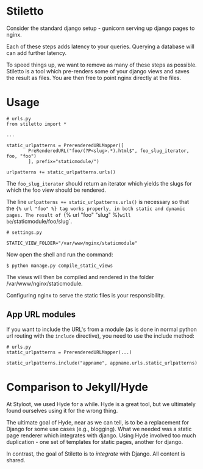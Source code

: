 # Stiletto

Consider the standard django setup - gunicorn serving up django pages to nginx.

Each of these steps adds latency to your queries. Querying a database will can add further latency.

To speed things up, we want to remove as many of these steps as possible. Stiletto is a tool which pre-renders some of your django views and saves the result as files.
You are then free to point nginx directly at the files.

# Usage

    # urls.py
    from stiletto import *

    ...

    static_urlpatterns = PrerenderedURLMapper([
            PreRenderedURL("foo/(?P<slug>.*).html$", foo_slug_iterator, foo, "foo")
            ], prefix="staticmodule/")

    urlpatterns += static_urlpatterns.urls()

The `foo_slug_iterator` should return an iterator which yields the slugs for which the foo view should be rendered.

The line `urlpatterns += static_urlpatterns.urls()` is necessary so that the `{% url "foo" %} tag works properly, in both static and dynamic pages.
The result of `{% url "foo" "slug" %}` will be `/staticmodule/foo/slug`.

    # settings.py

    STATIC_VIEW_FOLDER="/var/www/nginx/staticmodule"

Now open the shell and run the command:

    $ python manage.py compile_static_views

The views will then be compiled and rendered in the folder /var/www/nginx/staticmodule.

Configuring nginx to serve the static files is your responsibility.

## App URL modules

If you want to include the URL's from a module (as is done in normal python url routing with the `include` directive), you need
to use the include method:

    # urls.py
    static_urlpatterns = PrerenderedURLMapper(...)

    static_urlpatterns.include("appname", appname.urls.static_urlpatterns)



# Comparison to Jekyll/Hyde

At Styloot, we used Hyde for a while. Hyde is a great tool, but we ultimately found ourselves using it for the wrong thing.

The ultimate goal of Hyde, near as we can tell, is to be a replacement for Django for some use cases (e.g., blogging). What
we needed was a static page renderer which integrates with django. Using Hyde involved too much duplication - one set of templates
for static pages, another for django.

In contrast, the goal of Stiletto is to *integrate* with Django. All content is shared.
